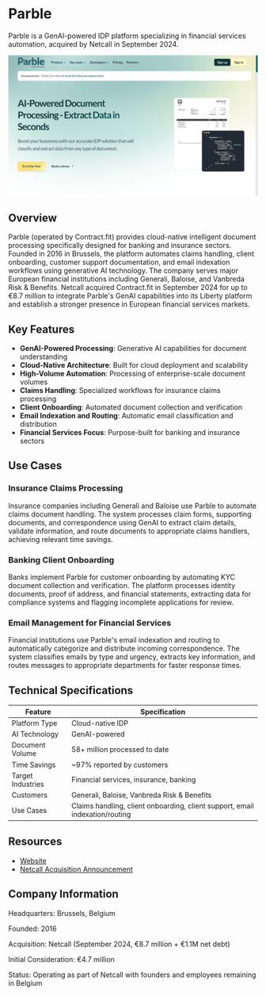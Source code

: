 # Parble

Parble is a GenAI-powered IDP platform specializing in financial services automation, acquired by Netcall in September 2024.

![Parble](assets\parble.png)


## Overview

Parble (operated by Contract.fit) provides cloud-native intelligent document processing specifically designed for banking and insurance sectors. Founded in 2016 in Brussels, the platform automates claims handling, client onboarding, customer support documentation, and email indexation workflows using generative AI technology. The company serves major European financial institutions including Generali, Baloise, and Vanbreda Risk & Benefits. Netcall acquired Contract.fit in September 2024 for up to €8.7 million to integrate Parble's GenAI capabilities into its Liberty platform and establish a stronger presence in European financial services markets.

## Key Features

- **GenAI-Powered Processing**: Generative AI capabilities for document understanding
- **Cloud-Native Architecture**: Built for cloud deployment and scalability
- **High-Volume Automation**: Processing of enterprise-scale document volumes
- **Claims Handling**: Specialized workflows for insurance claims processing
- **Client Onboarding**: Automated document collection and verification
- **Email Indexation and Routing**: Automatic email classification and distribution
- **Financial Services Focus**: Purpose-built for banking and insurance sectors

## Use Cases

### Insurance Claims Processing
Insurance companies including Generali and Baloise use Parble to automate claims document handling. The system processes claim forms, supporting documents, and correspondence using GenAI to extract claim details, validate information, and route documents to appropriate claims handlers, achieving relevant time savings.

### Banking Client Onboarding
Banks implement Parble for customer onboarding by automating KYC document collection and verification. The platform processes identity documents, proof of address, and financial statements, extracting data for compliance systems and flagging incomplete applications for review.

### Email Management for Financial Services
Financial institutions use Parble's email indexation and routing to automatically categorize and distribute incoming correspondence. The system classifies emails by type and urgency, extracts key information, and routes messages to appropriate departments for faster response times.

## Technical Specifications

| Feature | Specification |
|---------|---------------|
| Platform Type | Cloud-native IDP |
| AI Technology | GenAI-powered |
| Document Volume | 58+ million processed to date |
| Time Savings | ~97% reported by customers |
| Target Industries | Financial services, insurance, banking |
| Customers | Generali, Baloise, Vanbreda Risk & Benefits |
| Use Cases | Claims handling, client onboarding, client support, email indexation/routing |


## Resources

- [Website](https://parble.com)
- [Netcall Acquisition Announcement](https://www.netcall.com/news/netcall-acquires-belgium-based-intelligent-document-processing-solution-parble/)

## Company Information

Headquarters: Brussels, Belgium

Founded: 2016

Acquisition: Netcall (September 2024, €8.7 million + €1.1M net debt)

Initial Consideration: €4.7 million

Status: Operating as part of Netcall with founders and employees remaining in Belgium 